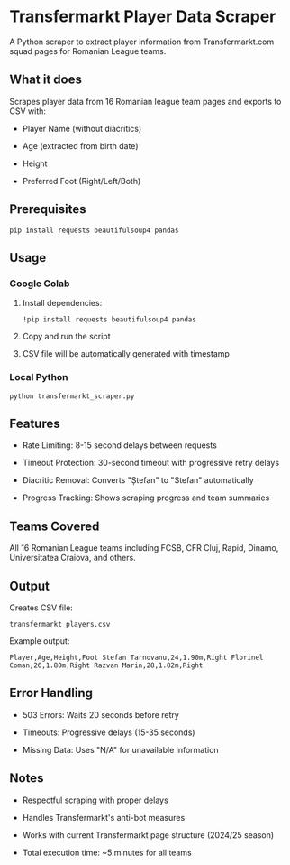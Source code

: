 # Transfermarkt Player Data Scraper

A Python scraper to extract player information from Transfermarkt.com squad pages for Romanian League teams.

## What it does

Scrapes player data from 16 Romanian league team pages and exports to CSV with:

- Player Name (without diacritics)

- Age (extracted from birth date)

- Height

- Preferred Foot (Right/Left/Both)

## Prerequisites

`pip install requests beautifulsoup4 pandas`

## Usage 

### Google Colab

1. Install dependencies:

   `!pip install requests beautifulsoup4 pandas`
   
3. Copy and run the script
   
4. CSV file will be automatically generated with timestamp

### Local Python

`python transfermarkt_scraper.py`

## Features

- Rate Limiting: 8-15 second delays between requests

- Timeout Protection: 30-second timeout with progressive retry delays

- Diacritic Removal: Converts "Ștefan" to "Stefan" automatically

- Progress Tracking: Shows scraping progress and team summaries

## Teams Covered

All 16 Romanian League teams including FCSB, CFR Cluj, Rapid, Dinamo, Universitatea Craiova, and others.

## Output

Creates CSV file: 

`transfermarkt_players.csv`

Example output:

`Player,Age,Height,Foot
Stefan Tarnovanu,24,1.90m,Right
Florinel Coman,26,1.80m,Right
Razvan Marin,28,1.82m,Right`

## Error Handling

- 503 Errors: Waits 20 seconds before retry

- Timeouts: Progressive delays (15-35 seconds)

- Missing Data: Uses "N/A" for unavailable information

## Notes

- Respectful scraping with proper delays

- Handles Transfermarkt's anti-bot measures

- Works with current Transfermarkt page structure (2024/25 season)

- Total execution time: ~5 minutes for all teams

